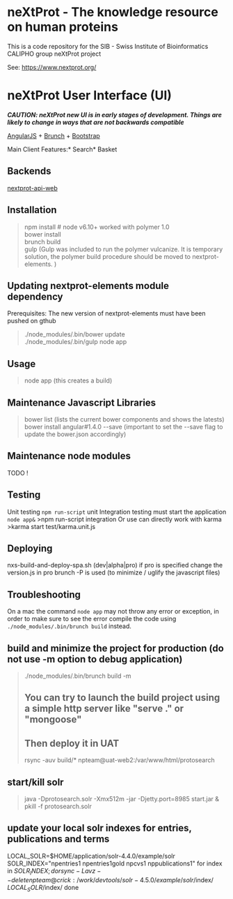 # neXtProt - The knowledge resource on human proteins

This is a code repository for the SIB - Swiss Institute of Bioinformatics CALIPHO group neXtProt project

See: https://www.nextprot.org/

# neXtProt User Interface (UI)

***CAUTION: neXtProt new UI is in early stages of development. Things are likely to change in ways that are not backwards compatible***

[AngularJS](http://angularjs.org) + [Brunch](http://brunch.io) + [Bootstrap](http://twitter.github.com/bootstrap/)

Main Client Features:* Search* Basket

Backends
--------

[nextprot-api-web](https://github.com/calipho-sib/nextprot-api-web)

Installation
------------

> npm install # node v6.10+ worked with polymer 1.0  
> bower install   
> brunch build   
> gulp (Gulp was included to run the polymer vulcanize. It is temporary solution, the polymer build procedure should be moved to nextprot-elements. )


Updating nextprot-elements module dependency
--------------------------------------------

Prerequisites:
The new version of nextprot-elements must have been pushed on gthub

> ./node_modules/.bin/bower update  
> ./node_modules/.bin/gulp
> node app

Usage
-----

> node app (this creates a build)

Maintenance Javascript Libraries
-------

> bower list (lists the current bower components and shows the latests)   
> bower install angular#1.4.0 --save (important to set the --save flag to update the bower.json accordingly)

Maintenance node modules
-------

TODO !

Testing
-------

Unit testing `npm run-script` unit Integration testing must start the application `node app&` >npm run-script integration Or use can directly work with karma >karma start test/karma.unit.js

Deploying
---------

nxs-build-and-deploy-spa.sh (dev|alpha|pro) if pro is specified change the version.js
in pro brunch -P is used (to minimize / uglify the javascript files)

Troubleshooting
---------------

On a mac the command `node app` may not throw any error or exception, in order to make sure to see the error compile the code using `./node_modules/.bin/brunch build` instead.

build and minimize the project for production (do not use -m option to debug application)
-----------------------------------------------------------------------------------------

> ./node_modules/.bin/brunch build -m
>
> You can try to launch the build project using a simple http server like "serve ." or "mongoose"
> -----------------------------------------------------------------------------------------------
>
> Then deploy it in UAT
> ---------------------
>
> rsync -auv build/* npteam@uat-web2:/var/www/html/protosearch

start/kill solr
---------------

> java -Dprotosearch.solr -Xmx512m -jar -Djetty.port=8985 start.jar & pkill -f protosearch.solr

update your local solr indexes for entries, publications and terms
------------------------------------------------------------------

LOCAL_SOLR=$HOME/application/solr-4.4.0/example/solr SOLR_INDEX="npentries1 npentries1gold npcvs1 nppublications1" for index in $SOLR_INDEX; do rsync -Lavz --delete npteam@crick:/work/devtools/solr-4.5.0/example/solr/$index/ $LOCAL_SOLR/$index/ done
